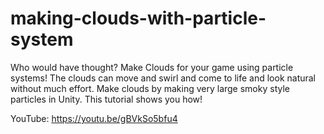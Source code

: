 # making-clouds-with-particle-system
Who would have thought? Make Clouds for your game using particle systems! The clouds can move and swirl and come to life and look natural without much effort. Make clouds by making very large smoky style particles in Unity. This tutorial shows you how!

YouTube:   https://youtu.be/gBVkSo5bfu4
